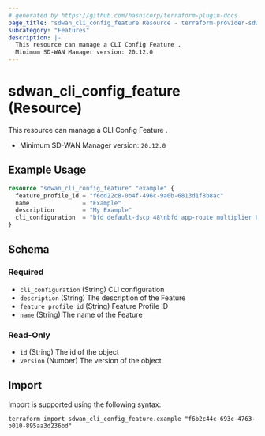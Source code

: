 ```yaml
---
# generated by https://github.com/hashicorp/terraform-plugin-docs
page_title: "sdwan_cli_config_feature Resource - terraform-provider-sdwan"
subcategory: "Features"
description: |-
  This resource can manage a CLI Config Feature .
  Minimum SD-WAN Manager version: 20.12.0
---
```


# sdwan_cli_config_feature (Resource)

This resource can manage a CLI Config Feature .
  - Minimum SD-WAN Manager version: `20.12.0`

## Example Usage

```terraform
resource "sdwan_cli_config_feature" "example" {
  feature_profile_id = "f6dd22c8-0b4f-496c-9a0b-6813d1f8b8ac"
  name               = "Example"
  description        = "My Example"
  cli_configuration  = "bfd default-dscp 48\nbfd app-route multiplier 6\nbfd app-route poll-interval 600000"
}
```

<!-- schema generated by tfplugindocs -->
## Schema

### Required

- `cli_configuration` (String) CLI configuration
- `description` (String) The description of the Feature
- `feature_profile_id` (String) Feature Profile ID
- `name` (String) The name of the Feature

### Read-Only

- `id` (String) The id of the object
- `version` (Number) The version of the object

## Import

Import is supported using the following syntax:

```shell
terraform import sdwan_cli_config_feature.example "f6b2c44c-693c-4763-b010-895aa3d236bd"
```
